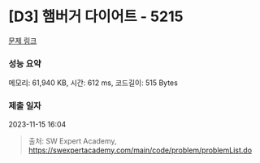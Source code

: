# [D3] 햄버거 다이어트 - 5215 

[문제 링크](https://swexpertacademy.com/main/code/problem/problemDetail.do?contestProbId=AWT-lPB6dHUDFAVT) 

### 성능 요약

메모리: 61,940 KB, 시간: 612 ms, 코드길이: 515 Bytes

### 제출 일자

2023-11-15 16:04



> 출처: SW Expert Academy, https://swexpertacademy.com/main/code/problem/problemList.do